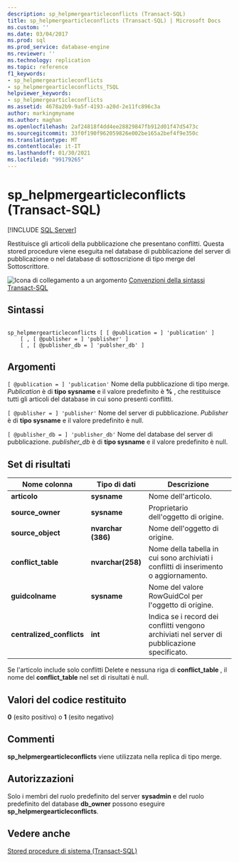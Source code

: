 ```yaml
---
description: sp_helpmergearticleconflicts (Transact-SQL)
title: sp_helpmergearticleconflicts (Transact-SQL) | Microsoft Docs
ms.custom: ''
ms.date: 03/04/2017
ms.prod: sql
ms.prod_service: database-engine
ms.reviewer: ''
ms.technology: replication
ms.topic: reference
f1_keywords:
- sp_helpmergearticleconflicts
- sp_helpmergearticleconflicts_TSQL
helpviewer_keywords:
- sp_helpmergearticleconflicts
ms.assetid: 4678a2b9-9a5f-4193-a20d-2e11fc896c3a
author: markingmyname
ms.author: maghan
ms.openlocfilehash: 2af24818f4dd4ee28829847fb912d01f47d5473c
ms.sourcegitcommit: 33f0f190f962059826e002be165a2bef4f9e350c
ms.translationtype: MT
ms.contentlocale: it-IT
ms.lasthandoff: 01/30/2021
ms.locfileid: "99179265"
---
```

# <a name="sp_helpmergearticleconflicts-transact-sql"></a>sp_helpmergearticleconflicts (Transact-SQL)
[!INCLUDE [SQL Server](../../includes/applies-to-version/sqlserver.md)]

  Restituisce gli articoli della pubblicazione che presentano conflitti. Questa stored procedure viene eseguita nel database di pubblicazione del server di pubblicazione o nel database di sottoscrizione di tipo merge del Sottoscrittore.  
  
 ![Icona di collegamento a un argomento](../../database-engine/configure-windows/media/topic-link.gif "Icona di collegamento a un argomento") [Convenzioni della sintassi Transact-SQL](../../t-sql/language-elements/transact-sql-syntax-conventions-transact-sql.md)  
  
## <a name="syntax"></a>Sintassi  
  
```  
  
sp_helpmergearticleconflicts [ [ @publication = ] 'publication' ]  
    [ , [ @publisher = ] 'publisher' ]  
    [ , [ @publisher_db = ] 'publsher_db' ]  
```  
  
## <a name="arguments"></a>Argomenti  
`[ @publication = ] 'publication'` Nome della pubblicazione di tipo merge. *Publication* è di **tipo sysname** e il valore predefinito è **%** , che restituisce tutti gli articoli del database in cui sono presenti conflitti.  
  
`[ @publisher = ] 'publisher'` Nome del server di pubblicazione. *Publisher* è di **tipo sysname** e il valore predefinito è null.  
  
`[ @publisher_db = ] 'publisher_db'` Nome del database del server di pubblicazione. *publisher_db* è di **tipo sysname** e il valore predefinito è null.  
  
## <a name="result-sets"></a>Set di risultati  
  
|Nome colonna|Tipo di dati|Descrizione|  
|-----------------|---------------|-----------------|  
|**articolo**|**sysname**|Nome dell'articolo.|  
|**source_owner**|**sysname**|Proprietario dell'oggetto di origine.|  
|**source_object**|**nvarchar (386)**|Nome dell'oggetto di origine.|  
|**conflict_table**|**nvarchar(258)**|Nome della tabella in cui sono archiviati i conflitti di inserimento o aggiornamento.|  
|**guidcolname**|**sysname**|Nome del valore RowGuidCol per l'oggetto di origine.|  
|**centralized_conflicts**|**int**|Indica se i record dei conflitti vengono archiviati nel server di pubblicazione specificato.|  
  
 Se l'articolo include solo conflitti Delete e nessuna riga di **conflict_table** , il nome del **conflict_table** nel set di risultati è null.  
  
## <a name="return-code-values"></a>Valori del codice restituito  
 **0** (esito positivo) o **1** (esito negativo)  
  
## <a name="remarks"></a>Commenti  
 **sp_helpmergearticleconflicts** viene utilizzata nella replica di tipo merge.  
  
## <a name="permissions"></a>Autorizzazioni  
 Solo i membri del ruolo predefinito del server **sysadmin** e del ruolo predefinito del database **db_owner** possono eseguire **sp_helpmergearticleconflicts**.  
  
## <a name="see-also"></a>Vedere anche  
 [Stored procedure di sistema &#40;Transact-SQL&#41;](../../relational-databases/system-stored-procedures/system-stored-procedures-transact-sql.md)  
  
  
